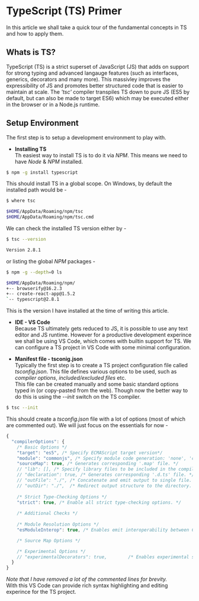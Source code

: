 TypeScript (TS) Primer
====================
In this article we shall take a quick tour of the fundamental concepts in TS and how to apply them.
## Whats is TS?
TypeScript (TS) is a strict superset of JavaScript (JS) that adds on support for strong typing and advanced langauge features (such as interfaces, generics, decorators and many more). This massivley improves the expressibility of JS and promotes better structured code that is easier to maintain at scale.  The _'tsc'_ compiler transpiles TS down to pure JS (ES5 by default, but can also be made to target ES6) which may be executed either in the browser or in a Node.js runtime.  

## Setup Environment
The first step is to setup a development environment to play with. 
- **Installing TS**  
Th easiest way to install TS is to do it via _NPM_. This means we need to have _Node_ & _NPM_ installed.
```bash
$ npm -g install typescript
```
This should install TS in a global scope. On Windows, by default the installed path would be -
```bash
$ where tsc

$HOME/AppData/Roaming/npm/tsc
$HOME/AppData/Roaming/npm/tsc.cmd
``` 
We can check the installed TS version either by -
```bash
$ tsc --version

Version 2.8.1
```
or listing the global _NPM_ packages -
```bash
$ npm -g --depth=0 ls

$HOME/AppData/Roaming/npm/
+-- browserify@16.2.3
+-- create-react-app@1.5.2
`-- typescript@2.8.1
```
This is the version I have installed at the time of writing this article.  

- **IDE - VS Code**  
Because TS ultimately gets reduced to JS, it is possible to use any text editor and JS runtime. However for a productive development experince we shall be using VS Code, which comes with builtin support for TS. We can configure a TS project in VS Code with some minimal configuration. 

- **Manifest file - tsconig.json**  
Typically the first step is to create a TS project configuration file called _tsconfig.json_. This file defines various options to be used, such as _compiler options_, _included/excluded files_ etc.  
This file can be created manually and some basic standard options typed in (or copy-pasted from the web). Though now the better way to do this is using the _--init_ switch on the TS compiler.
```bash
$ tsc --init
```
This should create a _tsconfig.json_ file with a lot of options (most of which are commented out). We will just focus on the essentials for now - 
```javascript
{
  "compilerOptions": {
    /* Basic Options */
    "target": "es5", /* Specify ECMAScript target version*/
    "module": "commonjs", /* Specify module code generation: 'none', 'commonjs', 'amd', 'system', 'umd', 'es2015', or 'ESNext'. */
    "sourceMap": true, /* Generates corresponding '.map' file. */
    // "lib": [], /* Specify library files to be included in the compilation. */
    // "declaration": true, /* Generates corresponding '.d.ts' file. */
    // "outFile": "./", /* Concatenate and emit output to single file. */
    // "outDir": "./",  /* Redirect output structure to the directory. */
   
    /* Strict Type-Checking Options */
    "strict": true, /* Enable all strict type-checking options. */
   
    /* Additional Checks */
    
    /* Module Resolution Options */
    "esModuleInterop": true, /* Enables emit interoperability between CommonJS and ES Modules via creation of namespace objects for all imports. Implies 'allowSyntheticDefaultImports'. */

    /* Source Map Options */

    /* Experimental Options */
    // "experimentalDecorators": true,        /* Enables experimental support for ES7 decorators. */
  }
}
```  
_Note that I have removed a lot of the commented lines for brevity._  
With this VS Code can provide rich syntax highlighting and editing experince for the TS project.


